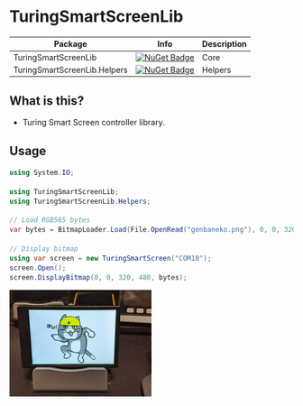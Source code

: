 # TuringSmartScreenLib

| Package | Info | Description |
|-|-|-|
| TuringSmartScreenLib | [![NuGet Badge](https://buildstats.info/nuget/TuringSmartScreenLib)](https://www.nuget.org/packages/TuringSmartScreenLib/) | Core |
| TuringSmartScreenLib.Helpers | [![NuGet Badge](https://buildstats.info/nuget/TuringSmartScreenLib.Helpers)](https://www.nuget.org/packages/TuringSmartScreenLib.Helpers/) | Helpers |

## What is this?

* Turing Smart Screen controller library.

## Usage

```csharp
using System.IO;

using TuringSmartScreenLib;
using TuringSmartScreenLib.Helpers;

// Load RGB565 bytes
var bytes = BitmapLoader.Load(File.OpenRead("genbaneko.png"), 0, 0, 320, 480);

// Display bitmap
using var screen = new TuringSmartScreen("COM10");
screen.Open();
screen.DisplayBitmap(0, 0, 320, 480, bytes);
```

<img src="Images/image.jpg" width="50%" title="image">

